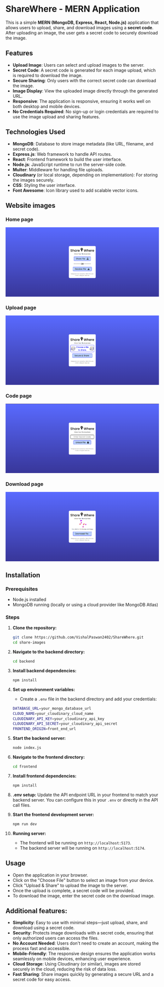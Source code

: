 # ShareWhere - MERN Application

This is a simple **MERN (MongoDB, Express, React, Node.js)** application that allows users to upload, share, and download images using a **secret code**. After uploading an image, the user gets a secret code to securely download the image.

## Features
- **Upload Image**: Users can select and upload images to the server.
- **Secret Code**: A secret code is generated for each image upload, which is required to download the image.
- **Secure Sharing**: Only users with the correct secret code can download the image.
- **Image Display**: View the uploaded image directly through the generated URL.
- **Responsive**: The application is responsive, ensuring it works well on both desktop and mobile devices.
- **No Credentials Required**: No sign-up or login credentials are required to use the image upload and sharing features.
  
## Technologies Used
- **MongoDB**: Database to store image metadata (like URL, filename, and secret code).
- **Express.js**: Web framework to handle API routes.
- **React**: Frontend framework to build the user interface.
- **Node.js**: JavaScript runtime to run the server-side code.
- **Multer**: Middleware for handling file uploads.
- **Cloudinary** (or local storage, depending on implementation): For storing the images securely.
- **CSS**: Styling the user interface.
- **Font Awesome**: Icon library used to add scalable vector icons.

## Website images

### Home page
![Home page](/readmeImage/Screenshot%202025-02-06%20190125.png)

### Upload page
![Upload page](/readmeImage/Screenshot%202025-02-06%20190148.png)

### Code page
![Code page](/readmeImage/Screenshot%202025-02-06%20190213.png)

### Download page
![Download page](/readmeImage/Screenshot%202025-02-06%20190318.png)


## Installation

### Prerequisites

- Node.js installed
- MongoDB running (locally or using a cloud provider like MongoDB Atlas)

### Steps

1. **Clone the repository:**

    ```bash
    git clone https://github.com/VishalPaswan2402/ShareWhere.git
    cd share-images
    ```

2. **Navigate to the backend directory:**

    ```bash
    cd backend
    ```

3. **Install backend dependencies:**

    ```bash
    npm install
    ```

4. **Set up environment variables:**
   - Create a `.env` file in the backend directory and add your credentials:

    ```bash
    DATABASE_URL=your_mongo_database_url
    CLOUD_NAME=your_cloudinary_cloud_name
    CLOUDINARY_API_KEY=your_cloudinary_api_key
    CLOUDINARY_API_SECRET=your_cloudinary_api_secret
    FRONTEND_ORIGIN=front_end_url
    ```

5. **Start the backend server:**

    ```bash
    node index.js
    ```

6. **Navigate to the frontend directory:**

    ```bash
    cd frontend
    ```

7. **Install frontend dependencies:**

    ```bash
    npm install
    ```

8. **.env setup:**
   Update the API endpoint URL in your frontend to match your backend server. You can configure this in your `.env` or directly in the API call files.

9. **Start the frontend development server:**

    ```bash
    npm run dev
    ```

10. **Running server:**
    - The frontend will be running on `http://localhost:5173`.
    - The backend server will be running on `http://localhost:5174`.


## Usage
- Open the application in your browser.
- Click on the "Choose File" button to select an image from your device.
- Click "Upload & Share" to upload the image to the server.
- Once the upload is complete, a secret code will be provided.
- To download the image, enter the secret code on the download image.

## Additional features:
- **Simplicity**: Easy to use with minimal steps—just upload, share, and download using a secret code.
- **Security**: Protects image downloads with a secret code, ensuring that only authorized users can access the files.
- **No Account Needed**: Users don't need to create an account, making the process fast and accessible.
- **Mobile-Friendly**: The responsive design ensures the application works seamlessly on mobile devices, enhancing user experience.
- **Cloud Storage**: Using Cloudinary (or similar), images are stored securely in the cloud, reducing the risk of data loss.
- **Fast Sharing**: Share images quickly by generating a secure URL and a secret code for easy access.
